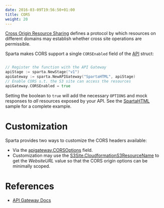 ```yaml
---
date: 2016-03-09T19:56:50+01:00
title: CORS
weight: 20
---
```


[Cross Origin Resource Sharing](https://en.wikipedia.org/wiki/Cross-origin_resource_sharing) defines a protocol by which resources on different domains may establish whether cross site operations are permissible.

Sparta makes CORS support a single `CORSEnabled` field of the [API](https://godoc.org/github.com/mweagle/Sparta#API) struct:

```go

// Register the function with the API Gateway
apiStage := sparta.NewStage("v1")
apiGateway := sparta.NewAPIGateway("SpartaHTML", apiStage)
// Enable CORS s.t. the S3 site can access the resources
apiGateway.CORSEnabled = true

```

Setting the boolean to `true` will add the necessary `OPTIONS` and mock responses to _all_ resources exposed by your API.  See the [SpartaHTML](/reference/s3site) sample for a complete example.

# Customization

Sparta provides two ways to customize the CORS headers available:

* Via the [apigateway.CORSOptions](https://godoc.org/github.com/mweagle/Sparta#CORSOptions) field.
* Customization may use the [S3Site.CloudformationS3ResourceName](https://godoc.org/github.com/mweagle/Sparta#S3Site) to get the _WebsiteURL_ value so that the CORS origin options can be minimally scoped.

# References

* [API Gateway Docs](http://docs.aws.amazon.com/apigateway/latest/developerguide/how-to-cors.html)
